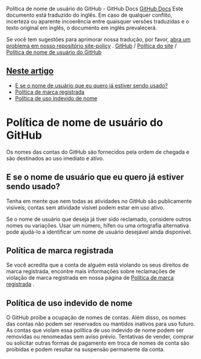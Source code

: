 Política de nome de usuário do GitHub - GitHub Docs
[GitHub Docs](/pt)
Este documento está traduzido do inglês. Em caso de qualquer conflito, incerteza ou aparente incoerência entre quaisquer versões traduzidas e o texto original em inglês, o documento em inglês prevalecerá.

Se você tem sugestões para aprimorar nossa tradução, por favor,
[abra um problema em nosso repositório site-policy](https://github.com/github/site-policy/issues)
.
[GitHub](/pt/github)
/
[Política do site](/pt/github/site-policy)
/
[Política de nome de usuário do GitHub](/pt/github/site-policy/github-username-policy)

## [Neste artigo](#in-this-article)
- [E se o nome de usuário que eu quero já estiver sendo usado?](#what-if-the-username-i-want-is-already-taken)
- [Política de marca registrada](#trademark-policy)
- [Política de uso indevido de nome](#name-squatting-policy)

# Política de nome de usuário do GitHub

Os nomes das contas do GitHub são fornecidos pela ordem de chegada e são destinados ao uso imediato e ativo.

## E se o nome de usuário que eu quero já estiver sendo usado?

Tenha em mente que nem todas as atividades no GitHub são publicamente visíveis; contas sem atividade visível podem estar em uso ativo.

Se o nome de usuário que deseja já tiver sido reclamado, considere outros nomes ou variações. Usar um número, hífen ou uma ortografia alternativa pode ajudá-lo a identificar um nome de usuário desejável ainda disponível.

## Política de marca registrada

Se você acredita que a conta de alguém está violando os seus direitos de marca registrada, encontre mais informações sobre reclamações de violação de marca registrada em nossa página de
[Política de marca registrada](/pt/articles/github-trademark-policy)
.

## Política de uso indevido de nome

O GitHub proíbe a ocupação de nomes de contas. Além disso, os nomes das contas não podem ser reservados ou mantidos inativos para uso futuro. As contas que violam essa política de uso indevido de nome podem ser removidas ou renomeadas sem aviso prévio. Tentativas de vender, comprar ou solicitar outras formas de pagamento em troca de nomes de conta são proibidas e podem resultar na suspensão permanente da conta.

